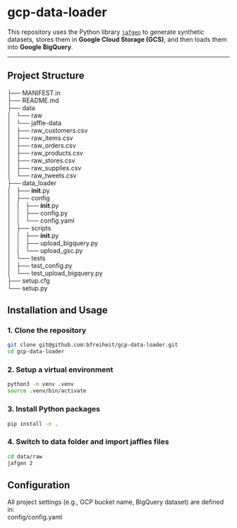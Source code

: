 # gcp-data-loader

This repository uses the Python library [`jafgen`](https://pypi.org/project/jafgen/) to generate synthetic datasets, 
stores them in **Google Cloud Storage (GCS)**, and then loads them into **Google BigQuery**.

---

## Project Structure   

├── MANIFEST.in  
├── README.md  
├── data  
│   └── raw  
│       └── jaffle-data  
│           ├── raw_customers.csv  
│           ├── raw_items.csv  
│           ├── raw_orders.csv  
│           ├── raw_products.csv  
│           ├── raw_stores.csv  
│           ├── raw_supplies.csv  
│           └── raw_tweets.csv  
├── data_loader  
│   ├── __init__.py  
│   ├── config  
│   │   ├── __init__.py  
│   │   ├── config.py  
│   │   └── config.yaml  
│   ├── scripts  
│   │   ├── __init__.py  
│   │   ├── upload_bigquery.py  
│   │   └── upload_gsc.py  
│   └── tests  
│       ├── test_config.py  
│       └── test_upload_bigquery.py  
├── setup.cfg  
└── setup.py  

## Installation and Usage

### 1. Clone the repository
```bash
git clone git@github.com:bfreiheit/gcp-data-loader.git
cd gcp-data-loader
``` 

### 2. Setup a virtual environment

```bash
python3 -m venv .venv
source .venv/bin/activate
```

### 3. Install Python packages

```bash
pip install -e .
```

### 4. Switch to data folder and import jaffles files

```bash
cd data/raw
jafgen 2
```

## Configuration
All project settings (e.g., GCP bucket name, BigQuery dataset) are defined in:  
config/config.yaml

